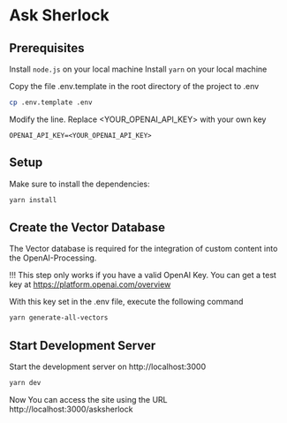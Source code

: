 # Ask Sherlock

## Prerequisites
Install ```node.js``` on your local machine
Install ```yarn``` on your local machine

Copy the file .env.template in the root directory of the project to .env

```bash
cp .env.template .env
```

Modify the line. Replace <YOUR_OPENAI_API_KEY> with your own key
````
OPENAI_API_KEY=<YOUR_OPENAI_API_KEY>
````

## Setup

Make sure to install the dependencies:

```bash
yarn install
```

## Create the Vector Database

The Vector database is required for the integration of 
custom content into the OpenAI-Processing. 

!!! This step only works if you have a valid OpenAI Key. You
can get a test key at https://platform.openai.com/overview

With this key set in the .env file, execute the following
command

```bash
yarn generate-all-vectors
```

## Start Development Server

Start the development server on http://localhost:3000

```bash
yarn dev
```

Now You can access the site using the URL http://localhost:3000/asksherlock
